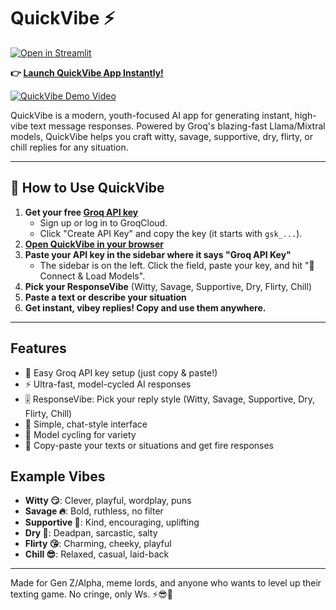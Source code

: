 # QuickVibe ⚡️

[![Open in Streamlit](https://static.streamlit.io/badges/streamlit_badge_black_white.svg)](https://quickvibe.streamlit.app/)

**👉 [Launch QuickVibe App Instantly!](https://quickvibe.streamlit.app/)**

[![QuickVibe Demo Video](https://img.youtube.com/vi/2GIHMoPf6Y4/hqdefault.jpg)](https://youtube.com/shorts/2GIHMoPf6Y4?feature=share)

QuickVibe is a modern, youth-focused AI app for generating instant, high-vibe text message responses. Powered by Groq's blazing-fast Llama/Mixtral models, QuickVibe helps you craft witty, savage, supportive, dry, flirty, or chill replies for any situation.

---

## 🚀 How to Use QuickVibe

1. **Get your free [Groq API key](https://console.groq.com/keys)**
   - Sign up or log in to GroqCloud.
   - Click "Create API Key" and copy the key (it starts with `gsk_...`).
2. **[Open QuickVibe in your browser](https://quickvibe.streamlit.app/)**
3. **Paste your API key in the sidebar where it says "Groq API Key"**
   - The sidebar is on the left. Click the field, paste your key, and hit "🚀 Connect & Load Models".
4. **Pick your ResponseVibe** (Witty, Savage, Supportive, Dry, Flirty, Chill)
5. **Paste a text or describe your situation**
6. **Get instant, vibey replies! Copy and use them anywhere.**

---

## Features

- 🔑 Easy Groq API key setup (just copy & paste!)
- ⚡️ Ultra-fast, model-cycled AI responses
- 🎚️ ResponseVibe: Pick your reply style (Witty, Savage, Supportive, Dry, Flirty, Chill)
- 💬 Simple, chat-style interface
- 🧠 Model cycling for variety
- 📝 Copy-paste your texts or situations and get fire responses

## Example Vibes

- **Witty 😏**: Clever, playful, wordplay, puns
- **Savage 🔥**: Bold, ruthless, no filter
- **Supportive 🤗**: Kind, encouraging, uplifting
- **Dry 🧂**: Deadpan, sarcastic, salty
- **Flirty 😘**: Charming, cheeky, playful
- **Chill 😎**: Relaxed, casual, laid-back

---

Made for Gen Z/Alpha, meme lords, and anyone who wants to level up their texting game. No cringe, only Ws. ⚡️😎💯
